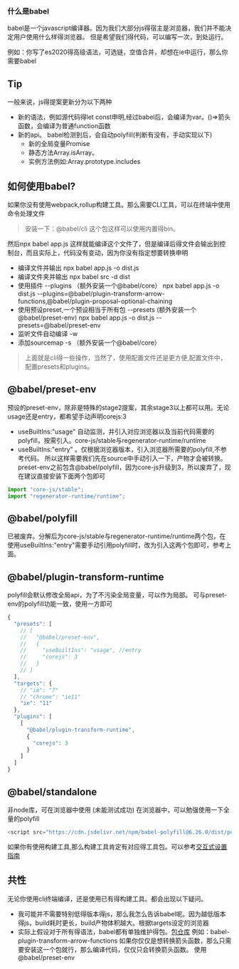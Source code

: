 ### 什么是babel

babel是一个javascript编译器。因为我们大部分js得宿主是浏览器，我们并不能决定用户使用什么样得浏览器。
但是希望我们得代码，可以编写一次，到处运行。

例如：你写了es2020得高级语法，可选链，空值合并，却想在ie中运行，那么你需要babel

## Tip

一般来说，js得提案更新分为以下两种

- 新的语法，例如源代码得let const申明,经过babel后，会编译为var。()=>箭头函数，会编译为普通function函数
- 新的api。 babel检测到后，会自动polyfill(判断有没有，手动实现以下)
  - 新的全局变量Promise
  - 静态方法Array.isArray。
  - 实例方法例如:Array.prototype.includes

## 如何使用babel?
如果你没有使用webpack,rollup构建工具。那么需要CLI工具，可以在终端中使用命令处理文件
> 安装一下：@babel/cli 这个包这样可以使用内置得bin。

然后npx babel app.js   这样就能编译这个文件了，但是编译后得文件会输出到控制台，而且实际上，代码没有变动，因为你没有指定想要转换申明
- 编译文件并输出  npx babel app.js -o dist.js
- 编译文件夹并输出  npx babel src -d dist
- 使用插件   --plugins （额外安装一个@babel/core） npx babel app.js -o dist.js --plugins=@babel/plugin-transform-arrow-functions,@babel/plugin-proposal-optional-chaining
- 使用预设preset,一个预设相当于所有包  --presets  (额外安装一个@babel/preset-env) npx babel app.js -o dist.js --presets=@babel/preset-env
- 监听文件自动编译 -w
- 添加sourcemap -s   （额外安装一个@babel/core）

> 上面就是cli得一些操作，当然了，使用配置文件还是更方便,配置文件中，配置presets和plugins。

## @babel/preset-env
预设的preset-env，除非是特殊的stage2提案，其余stage3以上都可以用。无论usage还是entry，都希望手动声明corejs:3

- useBuiltIns:"usage" 自动监测，并引入对应浏览器以及当前代码需要的polyfill，按需引入。core-js/stable与regenerator-runtime/runtime
- useBuiltIns:"entry" 。仅根据浏览器版本，引入浏览器所需要的polyfill,不参考代码。 所以这样需要我们先在source中手动引入一下，产物才会被转换。preset-env之前包含@babel/polyfill，因为core-js升级到3，所以废弃了，现在建议直接安装下面两个包即可
```js
import "core-js/stable";
import "regenerator-runtime/runtime";
```
## @babel/polyfill
已被废弃。分解后为core-js/stable与regenerator-runtime/runtime两个包，在使用useBuiltIns:"entry"需要手动引用polyfill时，改为引入这两个包即可，参考上面。

## @babel/plugin-transform-runtime
polyfill会默认修改全局api，为了不污染全局变量，可以作为局部。 可与preset-env的polyfill功能一致，使用一方即可
```js
{
  "presets": [
    // [
    //   "@babel/preset-env",
    //   {
    //     "useBuiltIns": "usage", //entry
    //     "corejs": 3
    //   }
    // ]
  ],
  "targets": {
    // "ie": "7"
    // "chrome": "ie11"
    "ie": "11"
  },
  "plugins": [
    [
      "@babel/plugin-transform-runtime",
      {
        "corejs": 3
      }
    ]
  ]
}

```
## @babel/standalone
非node库，可在浏览器中使用 (未能测试成功)
在浏览器中，可以勉强使用一下全量的polyfill
```js
<script src="https://cdn.jsdelivr.net/npm/babel-polyfill@6.26.0/dist/polyfill.min.js"></script>
```

如果你有使用构建工具,那么构建工具肯定有对应得工具包。可以参考[交互式设置指南](https://babel.docschina.org/setup.html)

## 共性

无论你使用cli终端编译，还是使用已有得构建工具。都会出现以下疑问。

- 我可能并不需要特别低得版本得js，那么我怎么告诉babel呢。因为越低版本得js，build耗时更长，build产物体积越大。根据targets设定的浏览器
- 实际上假设对于所有得语法，babel都有单独维护得包。[包仓库](https://github.com/babel/babel/tree/main/packages)
例如：babel-plugin-transform-arrow-functions 如果你仅仅是想转换箭头函数，那么只需要安装这一个包就行，那么编译代码，仅仅只会转换箭头函数。  使用@babel/preset-env


